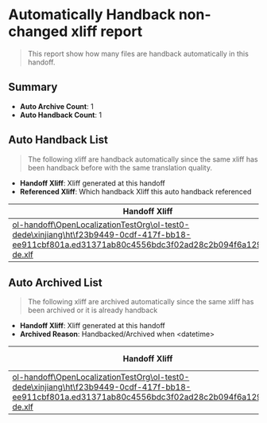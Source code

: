 # Automatically Handback non-changed xliff report
> This report show how many files are handback automatically in this handoff.

## Summary
* **Auto Archive Count**: 1
* **Auto Handback Count**: 1

## Auto Handback List
> The following xliff are handback automatically since the same xliff has been handback before with the same translation quality.

* **Handoff Xliff**: Xliff generated at this handoff
* **Referenced Xliff**: Which handback Xliff this auto handback referenced

| Handoff Xliff | Referenced Xliff | 
| --- | --- | 
| [ol-handoff\OpenLocalizationTestOrg\ol-test0-dede\xinjiang\ht\f23b9449-0cdf-417f-bb18-ee911cbf801a.ed31371ab80c4556bdc3f02ad28c2b094f6a129e.de-de.xlf](https://github.com/OpenLocalizationTestOrg/ol-test0-handoff/blob/8af426b0b306e0d48338caa119dd90ce10578c33/ol-handoff/OpenLocalizationTestOrg/ol-test0-dede/xinjiang/ht/f23b9449-0cdf-417f-bb18-ee911cbf801a.ed31371ab80c4556bdc3f02ad28c2b094f6a129e.de-de.xlf) | [ol-handback\OpenLocalizationTestOrg\ol-test0-dede\xinjiang\ht\f23b9449-0cdf-417f-bb18-ee911cbf801a.ed31371ab80c4556bdc3f02ad28c2b094f6a129e.de-de.xlf](https://github.com/OpenLocalizationTestOrg/ol-test0-handback/blob/36d694897403d82ea89403e953878bdc47e49273/ol-handback/OpenLocalizationTestOrg/ol-test0-dede/xinjiang/ht/f23b9449-0cdf-417f-bb18-ee911cbf801a.ed31371ab80c4556bdc3f02ad28c2b094f6a129e.de-de.xlf) | 

## Auto Archived List
> The following xliff are archived automatically since the same xliff has been archived or it is already handback

* **Handoff Xliff**: Xliff generated at this handoff
* **Archived Reason**: Handbacked/Archived when &lt;datetime&gt;

| Handoff Xliff | Archived Reason | 
| --- | --- | 
| [ol-handoff\OpenLocalizationTestOrg\ol-test0-dede\xinjiang\ht\f23b9449-0cdf-417f-bb18-ee911cbf801a.ed31371ab80c4556bdc3f02ad28c2b094f6a129e.de-de.xlf](https://github.com/OpenLocalizationTestOrg/ol-test0-handoff/blob/8af426b0b306e0d48338caa119dd90ce10578c33/ol-handoff/OpenLocalizationTestOrg/ol-test0-dede/xinjiang/ht/f23b9449-0cdf-417f-bb18-ee911cbf801a.ed31371ab80c4556bdc3f02ad28c2b094f6a129e.de-de.xlf) | Handbacked | 


